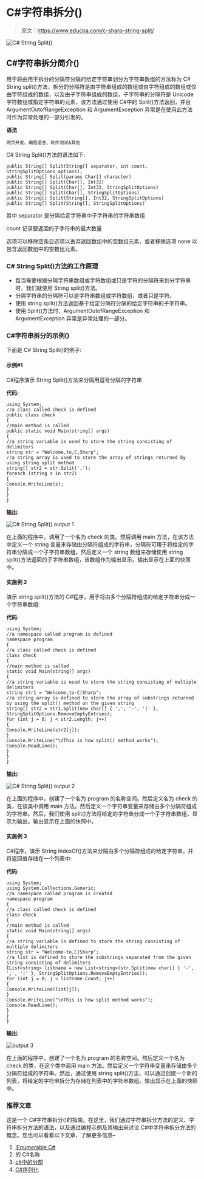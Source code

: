 # C#字符串拆分()

> 原文：<https://www.educba.com/c-sharp-string-split/>

![C# String Split()](img/284138b3f015d4377e3f0a43012e5450.png)



## C#字符串拆分简介()

用于将由用于拆分的分隔符分隔的给定字符串划分为字符串数组的方法称为 C# String split()方法，拆分的分隔符是由字符串组成的数组或由字符组成的数组或仅由字符组成的数组，以及由子字符串组成的数组，子字符串的分隔符是 Unicode 字符数组或指定字符串的元素，该方法通过使用 C#中的 Split()方法返回，并且 ArgumentOutofRangeException 和 ArgumentException 异常是在使用此方法时作为异常处理的一部分引发的。

**语法**

<small>网页开发、编程语言、软件测试&其他</small>

C# String Split()方法的语法如下:

```
public String[] Split(String[] separator, int count, StringSplitOptions options);
public String[] Split(params Char[] character)
public String[] Split(Char[], Int32)
public String[] Split(Char[], Int32, StringSplitOptions)
public String[] Split(Char[], StringSplitOptions)
public String[] Split(String[], Int32, StringSplitOptions)
public String[] Split(String[], StringSplitOptions)
```

其中 separator 是分隔给定字符串中子字符串的字符串数组

count 记录要返回的子字符串的最大数量

选项可以移除空条目选项以丢弃返回数组中的空数组元素，或者移除选项 none 以包含返回数组中的空数组元素。

### C# String Split()方法的工作原理

*   每当需要根据分隔字符串数组或字符数组或只是字符的分隔符来划分字符串时，我们就使用 String split()方法。
*   分隔字符串的分隔符可以是字符串数组或字符数组，或者只是字符。
*   使用 string split()方法返回基于给定分隔符分隔的给定字符串的子字符串。
*   使用 Split()方法时，ArgumentOutofRangeException 和 ArgumentException 异常是异常处理的一部分。

### C#字符串拆分的示例()

下面是 C# String Split()的例子:

#### 示例#1

C#程序演示 String Split()方法来分隔用逗号分隔的字符串

**代码:**

```
using System;
//a class called check is defined
public class check
{
//main method is called
public static void Main(string[] args)
{
//a string variable is used to store the string consisting of delimiters
string str = "Welcome,to,C,Sharp";
//a string array is used to store the array of strings returned by using string split method
string[] str2 = str.Split(',');
foreach (string s in str2)
{
Console.WriteLine(s);
}
}
}
```

**输出:**

![C# String Split() output 1](img/96703664e59d79c95ef48ccfafb9ed34.png)



在上面的程序中，调用了一个名为 check 的类。然后调用 main 方法，在该方法中定义一个 string 变量来存储由分隔符组成的字符串，分隔符可用于将给定的字符串分隔成一个子字符串数组，然后定义一个 string 数组来存储使用 string split()方法返回的子字符串数组，该数组作为输出显示。输出显示在上面的快照中。

#### 实施例 2

演示 string split()方法的 C#程序，用于将由多个分隔符组成的给定字符串分成一个字符串数组:

**代码:**

```
using System;
//a namespace called program is defined
namespace program
{
//a class called check is defined
class check
{
//main method is called
static void Main(string[] args)
{
//a string variable is used to store the string consisting of multiple delimiters
string str1 = "Welcome,to-C|Sharp";
//a string array is defined to store the array of substrings returned by using the split() method on the given string
string[] str2 = str1.Split(new char[] { ',', '-', '|' }, StringSplitOptions.RemoveEmptyEntries);
for (int j = 0; j < str2.Length; j++)
{
Console.WriteLine(str2[j]);
}
Console.WriteLine("\nThis is how split() method works");
Console.ReadLine();
}
}
}
```

**输出:**

![C# String Split() output 2](img/c0645dae6dc9aa522477cd942166adf4.png)



在上面的程序中，创建了一个名为 program 的名称空间。然后定义名为 check 的类，在该类中调用 main 方法。然后定义一个字符串变量来存储由多个分隔符组成的字符串。然后，我们使用 split()方法将给定的字符串分成一个子字符串数组，显示为输出。输出显示在上面的快照中。

#### 实施例 3

C#程序，演示 String IndexOf()方法来分隔由多个分隔符组成的给定字符串，并将返回值存储在一个列表中:

**代码:**

```
using System;
using System.Collections.Generic;
//a namespace called program is created
namespace program
{
//a class called check is defined
class check
{
//main method is called
static void Main(string[] args)
{
//a string variable is defined to store the string consisting of multiple delimiters
string str = "Welcome-to,C|Sharp";
//a list is defined to store the substrings separated from the given string consisting of delimiters
IList<string> listname = new List<string>(str.Split(new char[] { '-', ',', '|' }, StringSplitOptions.RemoveEmptyEntries));
for (int j = 0; j < listname.Count; j++)
{
Console.WriteLine(list[j]);
}
Console.WriteLine("\nThis is how split method works");
Console.ReadLine();
}
}
}
```

**输出:**

![output 3](img/2ad96f7a47fb952b0a9b37d61286da65.png)



在上面的程序中，创建了一个名为 program 的名称空间。然后定义一个名为 check 的类，在这个类中调用 main 方法。然后定义一个字符串变量来存储由多个分隔符组成的字符串。然后，通过使用 string split()方法，可以通过创建一个新的列表，将给定的字符串拆分为存储在列表中的字符串数组。输出显示在上面的快照中。

### 推荐文章

这是一个 C#字符串拆分()的指南。在这里，我们通过字符串拆分方法的定义、字符串拆分方法的语法，以及通过编程示例及其输出来讨论 C#中字符串拆分方法的概念。您也可以看看以下文章，了解更多信息–

1.  [IEnumerable C#](https://www.educba.com/ienumerable-c-sharp/)
2.  的 C#名称
3.  [c#中的分部](https://www.educba.com/partial-in-c-sharp/)
4.  [C#序列化](https://www.educba.com/c-serialization/)





